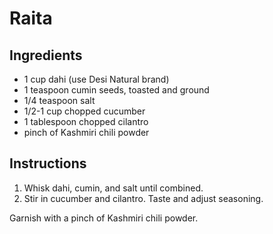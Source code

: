# Raita

## Ingredients
- 1 cup dahi (use Desi Natural brand)
- 1 teaspoon cumin seeds, toasted and ground
- 1/4 teaspoon salt
- 1/2-1 cup chopped cucumber
- 1 tablespoon chopped cilantro
- pinch of Kashmiri chili powder

## Instructions

1. Whisk dahi, cumin, and salt until combined.
2. Stir in cucumber and cilantro. Taste and adjust seasoning.

Garnish with a pinch of Kashmiri chili powder.
